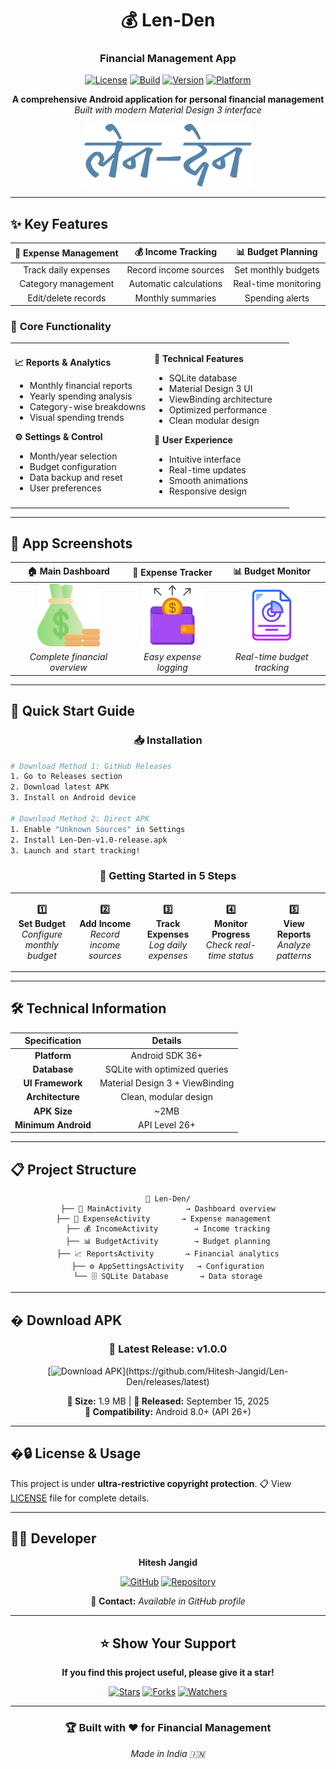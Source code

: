 <div align="center">

# 💰 Len-Den
### Financial Management App

[![License](https://img.shields.io/badge/License-Ultra--Restrictive-darkred.svg)](LICENSE)
[![Build](https://img.shields.io/badge/Build-Passing-brightgreen.svg)](https://github.com/Hitesh-Jangid/Len-Den/)
[![Version](https://img.shields.io/badge/Version-1.0-blue.svg)](https://github.com/Hitesh-Jangid/Len-Den/releases)
[![Platform](https://img.shields.io/badge/Platform-Android-green.svg)](https://android.com)

**A comprehensive Android application for personal financial management**  
*Built with modern Material Design 3 interface*

![App Banner](app/src/main/res/drawable/mainimage.png)

</div>

---

## ✨ **Key Features**

<div align="center">

| 💸 **Expense Management** | 💰 **Income Tracking** | 📊 **Budget Planning** |
|:-------------------------:|:----------------------:|:----------------------:|
| Track daily expenses | Record income sources | Set monthly budgets |
| Category management | Automatic calculations | Real-time monitoring |
| Edit/delete records | Monthly summaries | Spending alerts |

</div>

### 🎯 **Core Functionality**

<table>
<tr>
<td width="50%">

**📈 Reports & Analytics**
- Monthly financial reports
- Yearly spending analysis  
- Category-wise breakdowns
- Visual spending trends

**⚙️ Settings & Control**
- Month/year selection
- Budget configuration
- Data backup and reset
- User preferences

</td>
<td width="50%">

**🔧 Technical Features**
- SQLite database
- Material Design 3 UI
- ViewBinding architecture
- Optimized performance
- Clean modular design

**📱 User Experience**
- Intuitive interface
- Real-time updates
- Smooth animations
- Responsive design

</td>
</tr>
</table>

---

## 📱 **App Screenshots**

<div align="center">

| 🏠 Main Dashboard | 💸 Expense Tracker | 📊 Budget Monitor |
|:-----------------:|:------------------:|:-----------------:|
| ![Dashboard](app/src/main/res/drawable/im_budget.png) | ![Expenses](app/src/main/res/drawable/im_expenses.png) | ![Reports](app/src/main/res/drawable/im_reports.png) |
| *Complete financial overview* | *Easy expense logging* | *Real-time budget tracking* |

</div>

---

## 🚀 **Quick Start Guide**

<div align="center">

### 📥 **Installation**

</div>

```bash
# Download Method 1: GitHub Releases
1. Go to Releases section
2. Download latest APK 
3. Install on Android device

# Download Method 2: Direct APK
1. Enable "Unknown Sources" in Settings
2. Install Len-Den-v1.0-release.apk  
3. Launch and start tracking!
```

<div align="center">

### 🎯 **Getting Started in 5 Steps**

</div>

<table align="center">
<tr>
<td align="center" width="20%">

**1️⃣**  
**Set Budget**
<br>
*Configure monthly budget*

</td>
<td align="center" width="20%">

**2️⃣**  
**Add Income**
<br>
*Record income sources*

</td>
<td align="center" width="20%">

**3️⃣**  
**Track Expenses**
<br>
*Log daily expenses*

</td>
<td align="center" width="20%">

**4️⃣**  
**Monitor Progress**
<br>
*Check real-time status*

</td>
<td align="center" width="20%">

**5️⃣**  
**View Reports**
<br>
*Analyze patterns*

</td>
</tr>
</table>

---

## 🛠️ **Technical Information**

<div align="center">

| Specification | Details |
|:-------------:|:-------:|
| **Platform** | Android SDK 36+ |
| **Database** | SQLite with optimized queries |
| **UI Framework** | Material Design 3 + ViewBinding |
| **Architecture** | Clean, modular design |
| **APK Size** | ~2MB |
| **Minimum Android** | API Level 26+ |

</div>

---

## 📋 **Project Structure**

<div align="center">

```
📁 Len-Den/
├── 📱 MainActivity          → Dashboard overview
├── 💸 ExpenseActivity       → Expense management  
├── 💰 IncomeActivity        → Income tracking
├── 📊 BudgetActivity        → Budget planning
├── 📈 ReportsActivity       → Financial analytics
├── ⚙️ AppSettingsActivity   → Configuration
└── 🗄️ SQLite Database       → Data storage
```

</div>

---

## � **Download APK**

<div align="center">

### 🎁 **Latest Release: v1.0.0**

[![Download APK](https://img.shields.io/badge/Download-APK%20(1.9MB)-brightgreen?style=for-the-badge&logo=android)](https://github.com/Hitesh-Jangid/Len-Den/releases/latest)

**📱 Size:** 1.9 MB | **📅 Released:** September 15, 2025  
**🔧 Compatibility:** Android 8.0+ (API 26+)

</div>

---

## �🔒 **License & Usage**

This project is under **ultra-restrictive copyright protection**. 
📋 View [LICENSE](LICENSE) file for complete details.

---

## 👨‍💻 **Developer**

<div align="center">

**Hitesh Jangid**

[![GitHub](https://img.shields.io/badge/GitHub-Profile-blue?style=flat&logo=github)](https://github.com/Hitesh-Jangid)
[![Repository](https://img.shields.io/badge/Repository-Len--Den-green?style=flat&logo=github)](https://github.com/Hitesh-Jangid/Len-Den/)

📧 **Contact:** *Available in GitHub profile*

</div>

---

<div align="center">

## ⭐ **Show Your Support**

**If you find this project useful, please give it a star!**

[![Stars](https://img.shields.io/github/stars/Hitesh-Jangid/Len-Den.svg?style=social&label=Star)](https://github.com/Hitesh-Jangid/Len-Den/stargazers)
[![Forks](https://img.shields.io/github/forks/Hitesh-Jangid/Len-Den.svg?style=social&label=Fork)](https://github.com/Hitesh-Jangid/Len-Den/network)
[![Watchers](https://img.shields.io/github/watchers/Hitesh-Jangid/Len-Den.svg?style=social&label=Watch)](https://github.com/Hitesh-Jangid/Len-Den/watchers)

---

### 🏆 **Built with ❤️ for Financial Management**

*Made in India 🇮🇳*

</div>
